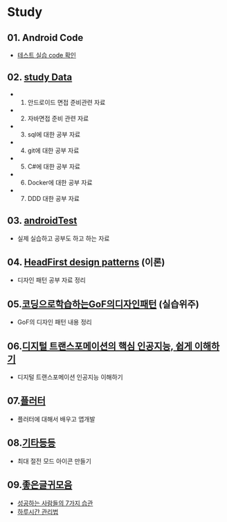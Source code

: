 # Study
## 01. Android Code
- [테스트 실습 code 확인](./01.androidCode)


## 02. [study Data](./02.studyData)
- 1. 안드로이드 면접 준비관련 자료
- 2. 자바면접 준비 관련 자료
- 3. sql에 대한 공부 자료
- 4. git에 대한 공부 자료
- 5. C#에 대한 공부 자료
- 6. Docker에 대한 공부 자료
- 7. DDD 대한 공부 자료

## 03. [androidTest](./03.anroidTest)
- 실제 실습하고 공부도 하고 하는 자료

## 04. [HeadFirst design patterns](./04.HeadFirst_design_patterns) (이론)
- 디자인 패턴 공부 자료 정리

## 05.[코딩으로학습하는GoF의디자인패턴](./05.코딩으로학습하는GoF의디자인패턴) (실습위주)
- GoF의 디자인 패턴 내용 정리

## 06.[디지털 트랜스포메이션의 핵심 인공지능, 쉽게 이해하기](./06.인공지능이해하기)
- 디지털 트랜스포메이션 인공지능 이해하기

## 07.[플러터](./07.flutter(플러터))
- 플러터에 대해서 배우고 앱개발 

## 08.[기타등등](./08.기타등등)
- 최대 절전 모드 아이콘 만들기

## 09.[좋은글귀모음](./09.좋은내용)
- [성공하는 사람들의 7가지 습관](./09.좋은내용/2022/02/0202/22.02.02_성공하는사람들의7가지습관.md)
- [하루시간 관리법](./09.좋은내용/2022/02/0206/치열하게노력해깨달은시간관리법.md)
